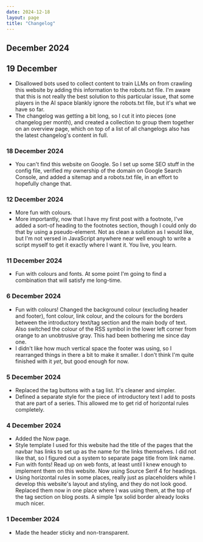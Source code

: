 ```yaml
---
date: 2024-12-18
layout: page
title: "Changelog"
---
```


## December 2024

## 19 December
- Disallowed bots used to collect content to train LLMs on from crawling this website by adding this information to the robots.txt file. I'm aware that this is not really the best solution to this particular issue, that some players in the AI space blankly ignore the robots.txt file, but it's what we have so far.
- The changelog was getting a bit long, so I cut it into pieces (one changelog per month), and created a collection to group them together on an overview page, which on top of a list of all changelogs also has the latest changelog's content in full.

### 18 December 2024
- You can't find this website on Google. So I set up some SEO stuff in the config file, verified my ownership of the domain on Google Search Console, and added a sitemap and a robots.txt file, in an effort to hopefully change that.

### 12 December 2024
- More fun with colours.
- More importantly, now that I have my first post with a footnote, I've added a sort-of heading to the footnotes section, though I could only do that by using a pseudo-element. Not as clean a solution as I would like, but I'm not versed in JavaScript anywhere near well enough to write a script myself to get it exactly where I want it. You live, you learn.

### 11 December 2024
- Fun with colours and fonts. At some point I'm going to find a combination that will satisfy me long-time.

### 6 December 2024
- Fun with colours! Changed the background colour (excluding header and footer), font colour, link colour, and the colours for the borders between the introductory text/tag section and the main body of text. Also switched the colour of the RSS symbol in the lower left corner from orange to an unobtrusive gray. This had been bothering me since day one.
- I didn't like how much vertical space the footer was using, so I rearranged things in there a bit to make it smaller. I don't think I'm quite finished with it _yet_, but good enough for now.

### 5 December 2024
- Replaced the tag buttons with a tag list. It's cleaner and simpler.
- Defined a separate style for the piece of introductory text I add to posts that are part of a series. This allowed me to get rid of horizontal rules completely.

### 4 December 2024
- Added the Now page.
- Style template I used for this website had the title of the pages that the navbar has links to set up as the name for the links themselves. I did not like that, so I figured out a system to separate page title from link name.
- Fun with fonts! Read up on web fonts, at least until I knew enough to implement them on this website. Now using Source Serif 4 for headings.
- Using horizontal rules in some places, really just as placeholders while I develop this website's layout and styling, and they do not look good. Replaced them now in one place where I was using them, at the top of the tag section on blog posts. A simple 1px solid border already looks much nicer.

### 1 December 2024
- Made the header sticky and non-transparent.
